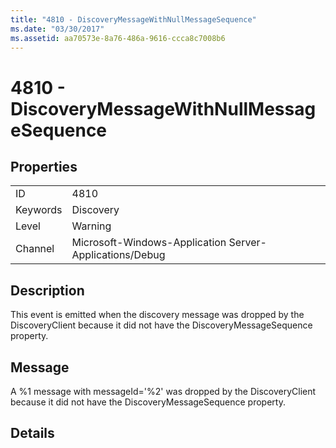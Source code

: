 ```yaml
---
title: "4810 - DiscoveryMessageWithNullMessageSequence"
ms.date: "03/30/2017"
ms.assetid: aa70573e-8a76-486a-9616-ccca8c7008b6
---
```

# 4810 - DiscoveryMessageWithNullMessageSequence
## Properties  


|||  
|-|-|  
|ID|4810|  
|Keywords|Discovery|  
|Level|Warning|  
|Channel|Microsoft-Windows-Application Server-Applications/Debug|  

## Description  
 This event is emitted when the discovery message was dropped by the DiscoveryClient because it did not have the DiscoveryMessageSequence property.  

## Message  
 A %1 message with messageId='%2' was dropped by the DiscoveryClient because it did not have the DiscoveryMessageSequence property.  

## Details
